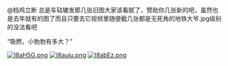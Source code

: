 @档鸡立断 总是车轱辘发那几张旧图大家该看腻了，赞助你几张新的吧，虽然也是去年就有的图了而且只要去它视频里随便截几张都是无死角的地铁大爷.jpg级别的没法看吧

“吸撚，小勃勃有多大？”



[![I8aH5G.png](https://s3.jpg.cm/2021/08/04/I8aH5G.png)](https://imagelol.com/image/I8aH5G)
[![I8auju.png](https://s3.jpg.cm/2021/08/04/I8auju.png)](https://imagelol.com/image/I8auju)
[![I8abEz.png](https://s3.jpg.cm/2021/08/04/I8abEz.png)](https://imagelol.com/image/I8abEz)
